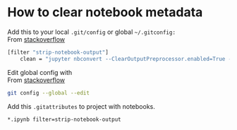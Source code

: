 # How to clear notebook metadata

Add this to your local `.git/config` or global `~/.gitconfig:`\
From [stackoverflow](https://stackoverflow.com/questions/28908319/how-to-clear-jupyter-notebooks-output-in-all-cells-from-the-linux-terminal/58004619#58004619)

```bash
[filter "strip-notebook-output"]
    clean = "jupyter nbconvert --ClearOutputPreprocessor.enabled=True --to=notebook --stdin --stdout --log-level=ERROR"
```

Edit global config with\
From [stackoverflow](https://stackoverflow.com/questions/66476216/how-can-i-edit-the-git-config-file-from-the-git-terminal)

```bash
git config --global --edit
```

Add this `.gitattributes` to project with notebooks.

```bash
*.ipynb filter=strip-notebook-output
```
